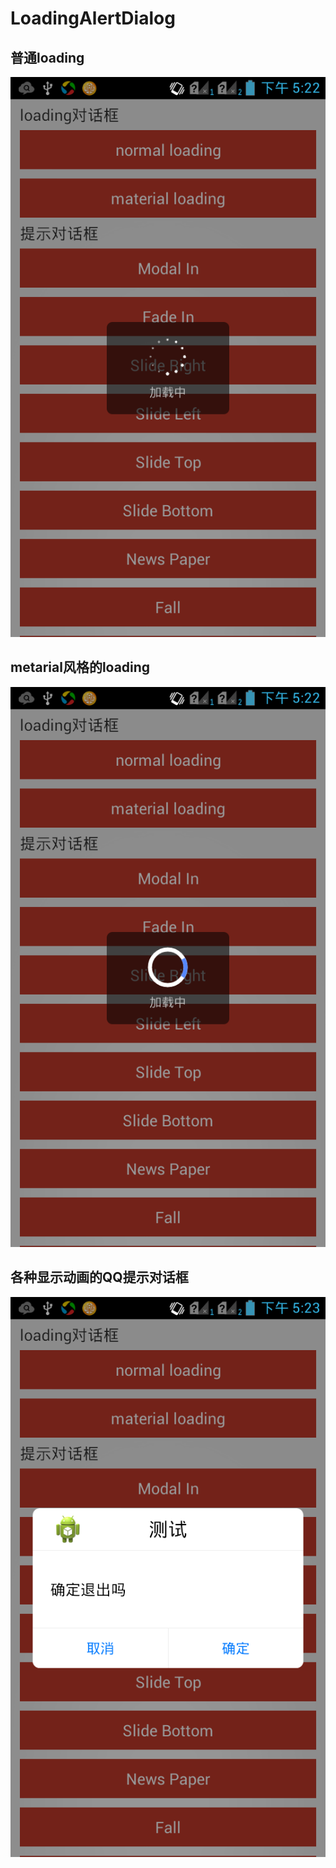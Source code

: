 # LoadingAlertDialog
## 普通loading
<img src="screenshots/1.png">

## metarial风格的loading
<img src="screenshots/2.png">

## 各种显示动画的QQ提示对话框
<img src="screenshots/3.png">
